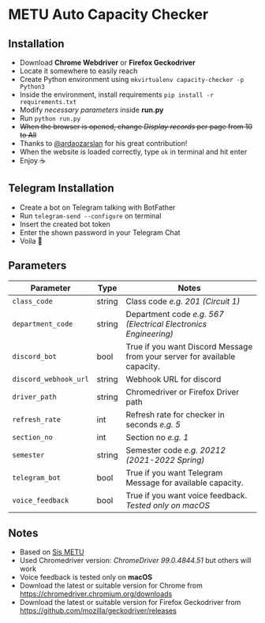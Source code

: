 # METU Auto Capacity Checker

## Installation

- Download **Chrome Webdriver** or **Firefox Geckodriver**
- Locate it somewhere to easily reach
- Create Python environment using ```mkvirtualenv capacity-checker -p Python3```
- Inside the environment, install requirements ```pip install -r requirements.txt```
- Modify _necessary parameters_ inside **run.py**
- Run ```python run.py```
- ~~When the browser is opened, change _Display records_ per page from 10 to All~~
- Thanks to [@ardaozarslan](https://github.com/ardaozarslan) for his great contribution!
- When the website is loaded correctly, type ```ok``` in terminal and hit enter
- Enjoy ☕️

## Telegram Installation

- Create a bot on Telegram talking with BotFather
- Run ```telegram-send --configure``` on terminal
- Insert the created bot token
- Enter the shown password in your Telegram Chat
- Voila 🎉

## Parameters

| Parameter                 | Type   | Notes                                                                     |
|---------------------------|--------|---------------------------------------------------------------------------|
| ```class_code```          | string | Class code  _e.g. 201 (Circuit 1)_                                        |
| ```department_code```     | string | Department code _e.g. 567 (Electrical Electronics Engineering)_           |
| ```discord_bot```         | bool   | True if you want Discord Message from your server for available capacity. |
| ```discord_webhook_url``` | string | Webhook URL for discord                                                   |
| ```driver_path```         | string | Chromedriver or Firefox Driver path                                       |
| ```refresh_rate```        | int    | Refresh rate for checker in seconds _e.g. 5_                              |
| ```section_no```          | int    | Section no _e.g. 1_                                                       |
| ```semester```            | string | Semester code _e.g. 20212 (2021-2022 Spring)_                             |
| ```telegram_bot```        | bool   | True if you want Telegram Message for available capacity.                 |
| ```voice_feedback```      | bool   | True if you want voice feedback. _Tested only on macOS_                   |

## Notes

- Based on [Sis METU](http://sis.metu.edu.tr/)
- Used Chromedriver version: _ChromeDriver 99.0.4844.51_ but others will work
- Voice feedback is tested only on **macOS**
- Download the latest or suitable version for Chrome from https://chromedriver.chromium.org/downloads
- Download the latest or suitable version for Firefox Geckodriver from https://github.com/mozilla/geckodriver/releases
